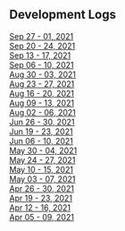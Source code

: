 ## Development Logs
[Sep 27 - 01, 2021](./prod/devlogs/09272021.md) <br/>[Sep 20 - 24, 2021](./prod/devlogs/09202021.md) <br/>
[Sep 13 - 17, 2021](./prod/devlogs/09132021.md) <br/>
[Sep 06 - 10, 2021](./prod/devlogs/09062021.md) <br/>
[Aug 30 - 03, 2021](./prod/devlogs/08302021.md) <br/>
[Aug 23 - 27, 2021](./prod/devlogs/08232021.md) <br/>
[Aug 16 - 20, 2021](./prod/devlogs/08162021.md) <br/>
[Aug 09 - 13, 2021](./prod/devlogs/08092021.md) <br/>
[Aug 02 - 06, 2021](./prod/devlogs/08022021.md) <br/>
[Jun 26 - 30, 2021](./prod/devlogs/07262021.md) <br/>
[Jun 19 - 23, 2021](./prod/devlogs/07192021.md) <br/>
[Jun 06 - 10, 2021](./prod/devlogs/06072021.md) <br/>
[May 30 - 04, 2021](./prod/devlogs/05302021.md) <br/>
[May 24 - 27, 2021](./prod/devlogs/05242021.md) <br/>
[May 10 - 15, 2021](./prod/devlogs/05102021.md) <br/>
[May 03 - 07, 2021](./prod/devlogs/05032021.md) <br/>
[Apr 26 - 30, 2021](./prod/devlogs/04262021.md) <br/>
[Apr 19 - 23, 2021](./prod/devlogs/04192021.md) <br/>
[Apr 12 - 16, 2021](./prod/devlogs/04122021.md) <br/>
[Apr 05 - 09, 2021](./prod/devlogs/04052021.md) <br/>
